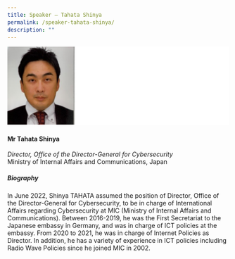 ```yaml
---
title: Speaker – Tahata Shinya
permalink: /speaker-tahata-shinya/
description: ""
---
```

![](/images/Speakers/Tahata%20Shinya.jpg)

#### **Mr Tahata Shinya**

*Director, Office of the Director-General for Cybersecurity*  
Ministry of Internal Affairs and Communications, Japan

##### **Biography**
In June 2022, Shinya TAHATA assumed the position of Director, Office of the Director-General for Cybersecurity, to be in charge of International Affairs regarding Cybersecurity at MIC (Ministry of Internal Affairs and Communications). Between 2016-2019, he was the First Secretariat to the Japanese embassy in Germany, and was in charge of ICT policies at the embassy. From 2020 to 2021, he was in charge of Internet Policies as Director.
In addition, he has a variety of experience in ICT policies including Radio Wave Policies since he joined MIC in 2002.